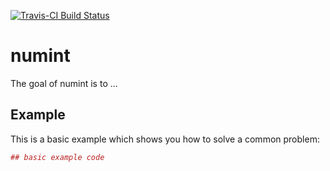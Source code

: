 [![Travis-CI Build Status](https://travis-ci.org/pmarjora/numint.svg?branch=master)](https://travis-ci.org/pmarjora/numint) <!-- README.md is generated from README.Rmd. Please edit that file -->

numint
======

The goal of numint is to ...

Example
-------

This is a basic example which shows you how to solve a common problem:

``` r
## basic example code
```
